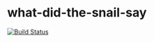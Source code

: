 # what-did-the-snail-say
[![Build Status](https://travis-ci.org/NickDalke/what-did-the-snail-say.svg?branch=master)](https://travis-ci.org/NickDalke/what-did-the-snail-say) 
